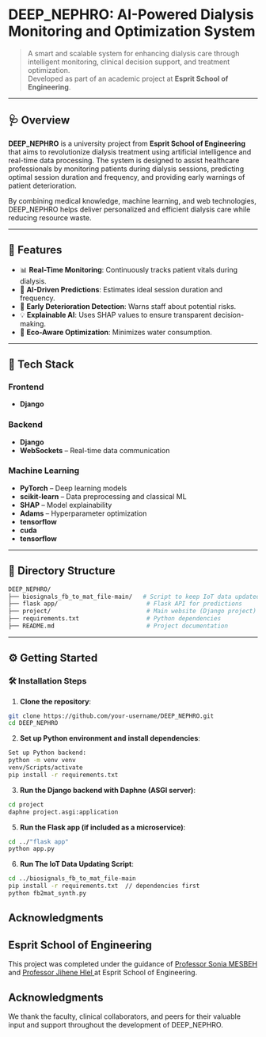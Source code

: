 # DEEP_NEPHRO: AI-Powered Dialysis Monitoring and Optimization System

> A smart and scalable system for enhancing dialysis care through intelligent monitoring, clinical decision support, and treatment optimization.  
> Developed as part of an academic project at **Esprit School of Engineering**.

---

## 🩺 Overview

**DEEP_NEPHRO** is a university project from **Esprit School of Engineering** that aims to revolutionize dialysis treatment using artificial intelligence and real-time data processing. The system is designed to assist healthcare professionals by monitoring patients during dialysis sessions, predicting optimal session duration and frequency, and providing early warnings of patient deterioration.

By combining medical knowledge, machine learning, and web technologies, DEEP_NEPHRO helps deliver personalized and efficient dialysis care while reducing resource waste.

---

## 🚀 Features

- 📊 **Real-Time Monitoring**: Continuously tracks patient vitals during dialysis.
- 🧠 **AI-Driven Predictions**: Estimates ideal session duration and frequency.
- 🔔 **Early Deterioration Detection**: Warns staff about potential risks.
- 💡 **Explainable AI**: Uses SHAP values to ensure transparent decision-making.
- 🌱 **Eco-Aware Optimization**: Minimizes water consumption.

---

## 🧰 Tech Stack

### Frontend
- **Django** 

### Backend
- **Django** 
- **WebSockets** – Real-time data communication

### Machine Learning
- **PyTorch** – Deep learning models
- **scikit-learn** – Data preprocessing and classical ML
- **SHAP** – Model explainability
- **Adams** – Hyperparameter optimization
- **tensorflow** 
- **cuda** 
- **tensorflow** 
---

## 📁 Directory Structure
```bash
DEEP_NEPHRO/
├── biosignals_fb_to_mat_file-main/   # Script to keep IoT data updated for our monitoring
├── flask app/                         # Flask API for predictions
├── project/                           # Main website (Django project)
├── requirements.txt                   # Python dependencies
├── README.md                          # Project documentation
```


---

## ⚙️ Getting Started

### 🛠️ Installation Steps

1. **Clone the repository**:
```bash
git clone https://github.com/your-username/DEEP_NEPHRO.git
cd DEEP_NEPHRO
```

2. **Set up Python environment and install dependencies**:
```bash
Set up Python backend:
python -m venv venv
venv/Scripts/activate
pip install -r requirements.txt
```

3. **Run the Django backend with Daphne (ASGI server)**:
```bash
cd project
daphne project.asgi:application
```

5. **Run the Flask app (if included as a microservice)**:
```bash
cd ../"flask app"
python app.py
```
6. **Run The IoT Data Updating Script**:
```bash
cd ../biosignals_fb_to_mat_file-main
pip install -r requirements.txt  // dependencies first
python fb2mat_synth.py
```
## Acknowledgments

## Esprit School of Engineering

This project was completed under the guidance of [Professor Sonia MESBEH
](mailto:sonia.mesbeh@esprit.tn) and [Professor Jihene Hlel
](mailto:jihene.hlel@esprit.tn)   at Esprit School of Engineering.

## Acknowledgments
We thank the faculty, clinical collaborators, and peers for their valuable input and support throughout the development of DEEP_NEPHRO.

